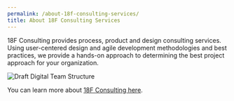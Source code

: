 ```yaml
---
permalink: /about-18f-consulting-services/
title: About 18F Consulting Services
---
```

18F Consulting provides process, product and design consulting services.  Using user-centered design and agile development methodologies and best practices, we provide a hands-on approach to determining the best project approach for your organization.  

<img src="{{site.baseurl}}/images/18FC_Design_Prod_Diagram_Draft.png" alt="Draft Digital Team Structure">

You can learn more about [18F Consulting here](https://18f.gsa.gov/consulting/).